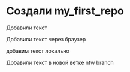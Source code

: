 ﻿# Создали my_first_repo

Добавили текст

Добавили текст через браузер

добавим текст локально

Добавили текст в новой ветке ntw branch